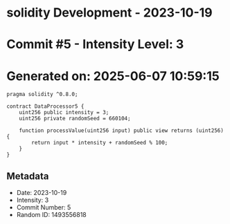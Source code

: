 ﻿# solidity Development - 2023-10-19
# Commit #5 - Intensity Level: 3
# Generated on: 2025-06-07 10:59:15
```solidity
pragma solidity ^0.8.0;

contract DataProcessor5 {
    uint256 public intensity = 3;
    uint256 private randomSeed = 660104;

    function processValue(uint256 input) public view returns (uint256) {
        return input * intensity + randomSeed % 100;
    }
}
```
## Metadata
- Date: 2023-10-19
- Intensity: 3
- Commit Number: 5
- Random ID: 1493556818
